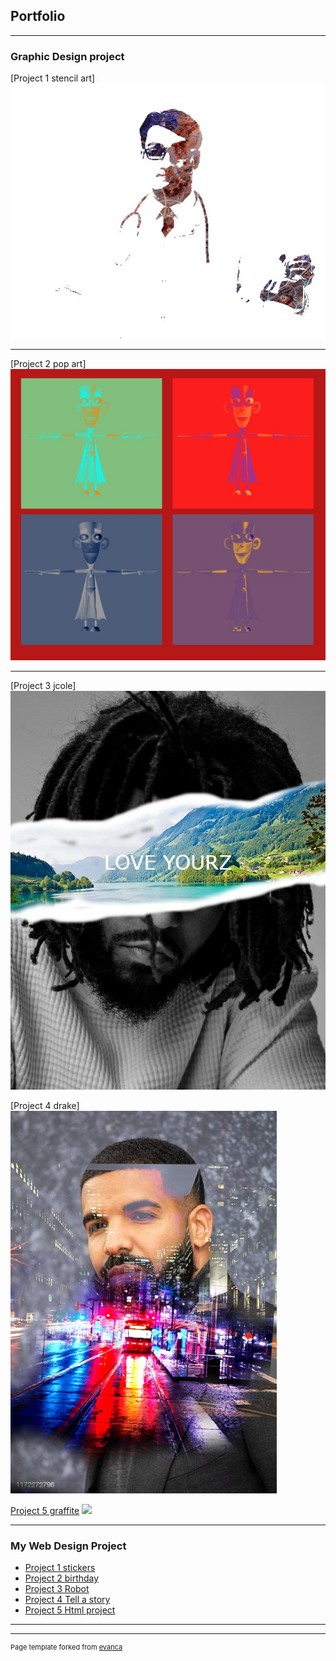 ## Portfolio

---

### Graphic Design project

[Project 1 stencil art]
<img src="images/scien.jpg?raw=true"/>

---
[Project 2 pop art]
<img src="images/pop art.jpg?raw=true"/>

---
[Project 3 jcole]
<img src="images/jcole.jpg?raw=true"/>

[Project 4 drake]
<img src="images/drake.jpg?raw=true"/>

[Project 5 graffite](http://example.com/)
<img src="images/graffite.png?raw=true"/>


---

### My Web Design Project

- [Project 1 stickers](https://trinket.io/html/3c09f170fe)
- [Project 2 birthday](https://trinket.io/html/6227cf49fc)
- [Project 3 Robot](https://trinket.io/html/a71e163454)
- [Project 4 Tell a story](https://trinket.io/html/b850ea70b7)
- [Project 5 Html project](https://trinket.io/html/71f18fbd07)

---




---
<p style="font-size:11px">Page template forked from <a href="https://github.com/evanca/quick-portfolio">evanca</a></p>
<!-- Remove above link if you don't want to attibute -->
